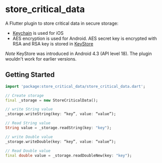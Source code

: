 # store_critical_data

A Flutter plugin to store critical data in secure storage:
* [Keychain](https://developer.apple.com/library/content/documentation/Security/Conceptual/keychainServConcepts/01introduction/introduction.html#//apple_ref/doc/uid/TP30000897-CH203-TP1) is used for iOS
* AES encryption is used for Android. AES secret key is encrypted with RSA and RSA key is stored in [KeyStore](https://developer.android.com/training/articles/keystore.html)

*Note* KeyStore was introduced in Android 4.3 (API level 18). The plugin wouldn't work for earlier versions.

## Getting Started
```dart
import 'package:store_critical_data/store_critical_data.dart';

// Create storage
final _storage = new StoreCriticalData();

// write String value
_storage.writeString(key: “key”, value: “value”);

// Read String value
String value = _storage.readString(key: "key");

// write Double value
_storage.writeDouble(key: “key”, value: “value”);

// Read Double value
final double value = _storage.readDoubleNew(key: "key");


```
